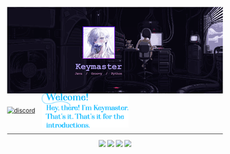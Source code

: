 <img src="background.gif" align="center" />

<div>
  <a href="https://youtu.be/dQw4w9WgXcQ"><img align="center" src="https://lanyard-profile-readme.vercel.app/api/784162317079281685" alt="discord" width="50%" /></a>&nbsp;&nbsp;&nbsp;
  <img align="center" src="./intro.png" alt="greet" width="40%" />
</div>

<hr />

<p align="center">
  <a href="https://discord.com/users/784162317079281685" target"blank_"><img src="https://img.shields.io/badge/Discord%20-7289DA.svg?&style=for-the-badge&logo=discord&logoColor=white"></a>
  <a href="https://www.github.com/heretickeymaker" target"blank_"><img src="https://img.shields.io/badge/GitHub%20-191717.svg?&style=for-the-badge&logo=github&logoColor=white"></a>
  <a href="https://open.spotify.com/user/0zghyzmplyhbpbam3p6p8koz3" target"blank_"><img src="https://img.shields.io/badge/Spotify%20-1ed760.svg?&style=for-the-badge&logo=spotify&logoColor=white"></a>
  <a href="mailto:noname.confused.biswas@gmail.com" target"blank_"><img src="https://img.shields.io/badge/Gmail-D14836?style=for-the-badge&logo=gmail&logoColor=white"></a>
</div>
